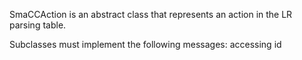 SmaCCAction is an abstract class that represents an action in the LR parsing table.

Subclasses must implement the following messages:
	accessing
		id
